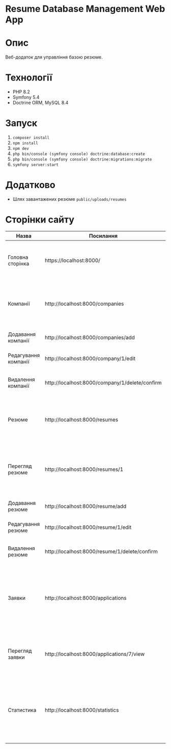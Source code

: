 # Resume Database Management Web App
# Опис
Веб-додаток для управління базою резюме.
# Технології
- PHP 8.2
- Symfony 5.4
- Doctrine ORM, MySQL 8.4
# Запуск
1. `composer install`
2. `npm install`
3. `npm dev`
4. `php bin/console (symfony console) doctrine:database:create`
5. `php bin/console (symfony console) doctrine:migrations:migrate`
6. `symfony server:start`
# Додатково
- Шлях завантажених резюме `public/uploads/resumes`
# Сторінки сайту
| Назва                | Посилання                                      | Опис                                                                                                           |
|----------------------|------------------------------------------------|----------------------------------------------------------------------------------------------------------------|
| Головна сторінка     | https://localhost:8000/                        | Сторінка відображення надісланих резюме з пагінацією (limit=10)                                                | 
| Компанії             | http://localhost:8000/companies                | Сторінка відображення компаній з пошуком, сортуванням (створення) та пагінацією                                | 
| Додавання компанії   | http://localhost:8000/companies/add            | Сторінка додавання компанії                                                                                    | 
| Редагування компанії | http://localhost:8000/company/1/edit           | Сторінка редагування компанії                                                                                  | 
| Видалення компанії   | http://localhost:8000/company/1/delete/confirm | Сторінка з підтвердженням видалення компанії                                                                   | 
| Резюме               | http://localhost:8000/resumes                  | Сторінка відображення резюме з пошуком, сортуванням (створення) та пагінацією                                  | 
| Перегляд резюме      | http://localhost:8000/resumes/1                | Сторінка відображення конкретного резюме з можливістю надсилання та перегляду надсилань                        | 
| Додавання резюме     | http://localhost:8000/resume/add               | Сторінка додавання резюме                                                                                      | 
| Редагування резюме   | http://localhost:8000/resume/1/edit            | Сторінка редагування резюме                                                                                    | 
| Видалення резюме     | http://localhost:8000/resume/1/delete/confirm  | Сторінка з підтвердженням видалення резюме                                                                     | 
| Заявки               | http://localhost:8000/applications             | Сторінка відображення надісланих резюме (заявок) з можливістю переглянути, підтвердити або відхилити (реакції) | 
| Перегляд заявки      | http://localhost:8000/applications/7/view      | Сторінка відображення резюме (заявки) з можливістю підтвердити або відхилити                                   | 
| Статистика           | http://localhost:8000/statistics               | Сторінка відображення статистики (позитивні та негативні резюме, по спаданню) у вигляді стовпчастих діаграм    | 
